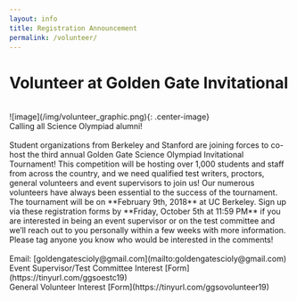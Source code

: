 ```yaml
---
layout: info
title: Registration Announcement
permalink: /volunteer/
---
```


# Volunteer at Golden Gate Invitational
<br>
	![image](/img/volunteer_graphic.png){: .center-image}
	<br>Calling all Science Olympiad alumni!
	<br>
	<br>Student organizations from Berkeley and Stanford are joining forces to co-host the third annual Golden Gate Science Olympiad Invitational Tournament! This competition will be hosting over 1,000 students and staff from across the country, and we need qualified test writers, proctors, general volunteers and event supervisors to join us! Our numerous volunteers have always been essential to the success of the tournament. The tournament will be on **February 9th, 2018** at UC Berkeley. Sign up via these registration forms by **Friday, October 5th at 11:59 PM** if you are interested in being an event supervisor or on the test committee and we’ll reach out to you personally within a few weeks with more information. Please tag anyone you know who would be interested in the comments!
	<br>
	<br>Email: [goldengatescioly@gmail.com](mailto:goldengatescioly@gmail.com)
	<br>Event Supervisor/Test Committee Interest [Form](https://tinyurl.com/ggsoestc19)
	<br>General Volunteer Interest [Form](https://tinyurl.com/ggsovolunteer19)